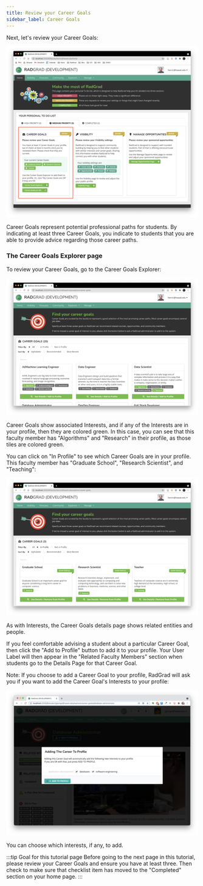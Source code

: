 ```yaml
---
title: Review your Career Goals
sidebar_label: Career Goals
---
```


Next, let's review your Career Goals:

![](/img/user-guide/new-faculty/home-faculty-career-goals.png)

Career Goals represent potential professional paths for students.  By indicating at least three Career Goals, you indicate to students that you are able to provide advice regarding those career paths.

### The Career Goals Explorer page

To review your Career Goals, go to the Career Goals Explorer:

![](/img/user-guide/new-faculty/career-goals-faculty.png)

Career Goals show associated Interests, and if any of the Interests are in your profile, then they are colored green. In this case, you can see that this faculty member has "Algorithms" and "Research" in their profile, as those tiles are colored green.

You can click on "In Profile" to see which Career Goals are in your profile. This faculty member has "Graduate School", "Research Scientist", and "Teaching":

![](/img/user-guide/new-faculty/career-goals-faculty-2.png)

As with Interests, the Career Goals details page shows related entities and people.

If you feel comfortable advising a student about a particular Career Goal, then click the "Add to Profile" button to add it to your profile. Your User Label will then appear in the "Related Faculty Members" section when students go to the Details Page for that Career Goal.

Note: If you choose to add a Career Goal to your profile, RadGrad will ask you if you want to add the Career Goal's Interests to your profile:

![](/img/user-guide/new-student/career-goal-add-interests.png)

You can choose which interests, if any, to add.

:::tip Goal for this tutorial page
Before going to the next page in this tutorial, please review your Career Goals and ensure you have at least three. Then check to make sure that checklist item has moved to the "Completed" section on your home page.
:::

